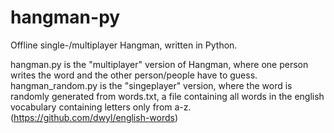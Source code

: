 # hangman-py
Offline single-/multiplayer Hangman, written in Python.

hangman.py is the "multiplayer" version of Hangman, where one person writes the word and the other person/people have to guess.
hangman_random.py is the "singeplayer" version, where the word is randomly generated from words.txt, a file containing all words in the english vocabulary containing letters only from a-z. (https://github.com/dwyl/english-words)
